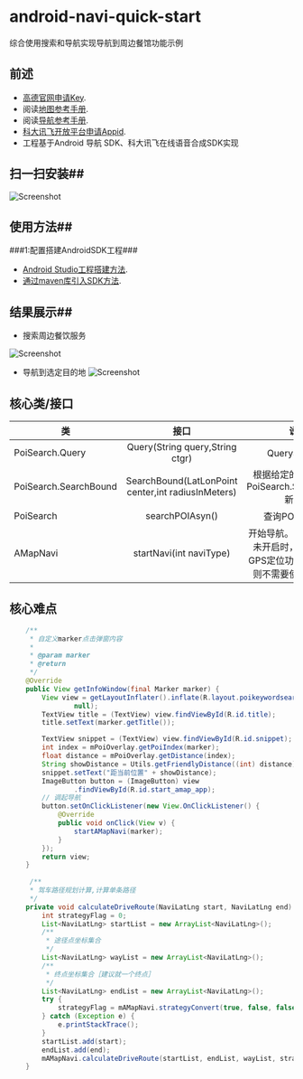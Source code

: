 # android-navi-quick-start
综合使用搜索和导航实现导航到周边餐馆功能示例
## 前述 ##
- [高德官网申请Key](http://lbs.amap.com/dev/#/).
- 阅读[地图参考手册](http://a.amap.com/lbs/static/unzip/Android_Map_Doc/index.html).
- 阅读[导航参考手册](http://a.amap.com/lbs/static/unzip/Android_Navi_Doc/index.html).
- [科大讯飞开放平台申请Appid](http://www.xfyun.cn/services/online_tts).
- 工程基于Android 导航 SDK、科大讯飞在线语音合成SDK实现


## 扫一扫安装##
![Screenshot]( https://github.com/amap-demo/android-navi-quick-start/blob/master/resource/download.png?raw=true )

## 使用方法##
###1:配置搭建AndroidSDK工程###
- [Android Studio工程搭建方法](http://lbs.amap.com/api/android-sdk/guide/creat-project/android-studio-creat-project/#add-jars).
- [通过maven库引入SDK方法](http://lbsbbs.amap.com/forum.php?mod=viewthread&tid=18786).

## 结果展示##

- 搜索周边餐饮服务

 ![Screenshot](https://github.com/amap-demo/android-navi-quick-start/blob/master/resource/screenshot_search.png?raw=true)
- 导航到选定目的地
 ![Screenshot](https://github.com/amap-demo/android-navi-quick-start/blob/master/resource/screenshot_navi.png?raw=true)
 
## 核心类/接口 ##
| 类    | 接口  | 说明   | 版本  |
| -----|:-----:|:-----:|:-----:|
|PoiSearch.Query|Query(String query,String ctgr) |Query构造函数 |V2.1.0|
| PoiSearch.SearchBound|SearchBound(LatLonPoint center,int radiusInMeters)|根据给定的参数来构造PoiSearch.SearchBound 新对象|V2.1.0|
|PoiSearch|searchPOIAsyn()|查询POI异步接口|V2.1.0|
|AMapNavi|startNavi(int naviType)|开始导航。实时导航GPS未开启时，会自动打开GPS定位功能。模拟导航则不需要使用定位功能||

## 核心难点 ##
```java
    /**
     * 自定义marker点击弹窗内容
     *
     * @param marker
     * @return
     */
    @Override
    public View getInfoWindow(final Marker marker) {
        View view = getLayoutInflater().inflate(R.layout.poikeywordsearch_uri,
                null);
        TextView title = (TextView) view.findViewById(R.id.title);
        title.setText(marker.getTitle());

        TextView snippet = (TextView) view.findViewById(R.id.snippet);
        int index = mPoiOverlay.getPoiIndex(marker);
        float distance = mPoiOverlay.getDistance(index);
        String showDistance = Utils.getFriendlyDistance((int) distance);
        snippet.setText("距当前位置" + showDistance);
        ImageButton button = (ImageButton) view
                .findViewById(R.id.start_amap_app);
        // 调起导航
        button.setOnClickListener(new View.OnClickListener() {
            @Override
            public void onClick(View v) {
                startAMapNavi(marker);
            }
        });
        return view;
    }
    
     /**
     * 驾车路径规划计算,计算单条路径
     */
    private void calculateDriveRoute(NaviLatLng start, NaviLatLng end) {
        int strategyFlag = 0;
        List<NaviLatLng> startList = new ArrayList<NaviLatLng>();
        /**
         * 途径点坐标集合
         */
        List<NaviLatLng> wayList = new ArrayList<NaviLatLng>();
        /**
         * 终点坐标集合［建议就一个终点］
         */
        List<NaviLatLng> endList = new ArrayList<NaviLatLng>();
        try {
            strategyFlag = mAMapNavi.strategyConvert(true, false, false, true, false);
        } catch (Exception e) {
            e.printStackTrace();
        }
        startList.add(start);
        endList.add(end);
        mAMapNavi.calculateDriveRoute(startList, endList, wayList, strategyFlag);
    }
```
